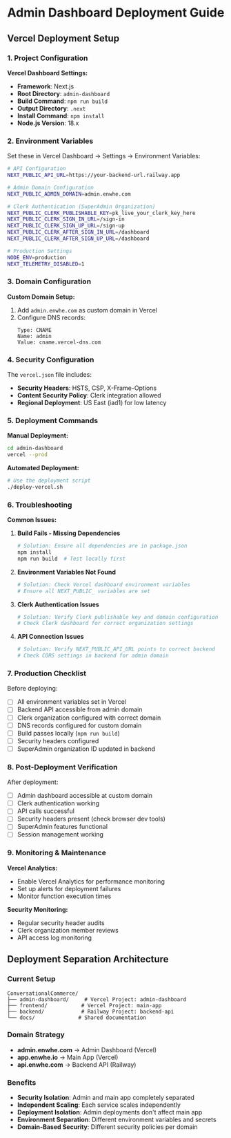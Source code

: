 # Admin Dashboard Deployment Guide

## Vercel Deployment Setup

### 1. Project Configuration

**Vercel Dashboard Settings:**
- **Framework**: Next.js
- **Root Directory**: `admin-dashboard`
- **Build Command**: `npm run build`
- **Output Directory**: `.next`
- **Install Command**: `npm install`
- **Node.js Version**: 18.x

### 2. Environment Variables

Set these in Vercel Dashboard → Settings → Environment Variables:

```bash
# API Configuration
NEXT_PUBLIC_API_URL=https://your-backend-url.railway.app

# Admin Domain Configuration
NEXT_PUBLIC_ADMIN_DOMAIN=admin.enwhe.com

# Clerk Authentication (SuperAdmin Organization)
NEXT_PUBLIC_CLERK_PUBLISHABLE_KEY=pk_live_your_clerk_key_here
NEXT_PUBLIC_CLERK_SIGN_IN_URL=/sign-in
NEXT_PUBLIC_CLERK_SIGN_UP_URL=/sign-up
NEXT_PUBLIC_CLERK_AFTER_SIGN_IN_URL=/dashboard
NEXT_PUBLIC_CLERK_AFTER_SIGN_UP_URL=/dashboard

# Production Settings
NODE_ENV=production
NEXT_TELEMETRY_DISABLED=1
```

### 3. Domain Configuration

**Custom Domain Setup:**
1. Add `admin.enwhe.com` as custom domain in Vercel
2. Configure DNS records:
   ```
   Type: CNAME
   Name: admin
   Value: cname.vercel-dns.com
   ```

### 4. Security Configuration

The `vercel.json` file includes:
- **Security Headers**: HSTS, CSP, X-Frame-Options
- **Content Security Policy**: Clerk integration allowed
- **Regional Deployment**: US East (iad1) for low latency

### 5. Deployment Commands

**Manual Deployment:**
```bash
cd admin-dashboard
vercel --prod
```

**Automated Deployment:**
```bash
# Use the deployment script
./deploy-vercel.sh
```

### 6. Troubleshooting

**Common Issues:**

1. **Build Fails - Missing Dependencies**
   ```bash
   # Solution: Ensure all dependencies are in package.json
   npm install
   npm run build  # Test locally first
   ```

2. **Environment Variables Not Found**
   ```bash
   # Solution: Check Vercel dashboard environment variables
   # Ensure all NEXT_PUBLIC_ variables are set
   ```

3. **Clerk Authentication Issues**
   ```bash
   # Solution: Verify Clerk publishable key and domain configuration
   # Check Clerk dashboard for correct organization settings
   ```

4. **API Connection Issues**
   ```bash
   # Solution: Verify NEXT_PUBLIC_API_URL points to correct backend
   # Check CORS settings in backend for admin domain
   ```

### 7. Production Checklist

Before deploying:
- [ ] All environment variables set in Vercel
- [ ] Backend API accessible from admin domain
- [ ] Clerk organization configured with correct domain
- [ ] DNS records configured for custom domain
- [ ] Build passes locally (`npm run build`)
- [ ] Security headers configured
- [ ] SuperAdmin organization ID updated in backend

### 8. Post-Deployment Verification

After deployment:
- [ ] Admin dashboard accessible at custom domain
- [ ] Clerk authentication working
- [ ] API calls successful
- [ ] Security headers present (check browser dev tools)
- [ ] SuperAdmin features functional
- [ ] Session management working

### 9. Monitoring & Maintenance

**Vercel Analytics:**
- Enable Vercel Analytics for performance monitoring
- Set up alerts for deployment failures
- Monitor function execution times

**Security Monitoring:**
- Regular security header audits
- Clerk organization member reviews
- API access log monitoring

## Deployment Separation Architecture

### Current Setup
```
ConversationalCommerce/
├── admin-dashboard/     # Vercel Project: admin-dashboard
├── frontend/           # Vercel Project: main-app
├── backend/            # Railway Project: backend-api
└── docs/              # Shared documentation
```

### Domain Strategy
- **admin.enwhe.com** → Admin Dashboard (Vercel)
- **app.enwhe.io** → Main App (Vercel)
- **api.enwhe.com** → Backend API (Railway)

### Benefits
- **Security Isolation**: Admin and main app completely separated
- **Independent Scaling**: Each service scales independently
- **Deployment Isolation**: Admin deployments don't affect main app
- **Environment Separation**: Different environment variables and secrets
- **Domain-Based Security**: Different security policies per domain